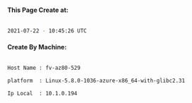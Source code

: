 
   
#### This Page Create at:

```bash

2021-07-22 - 10:45:26 UTC

```

#### Create By Machine:

```bash

Host Name : fv-az80-529

platform  : Linux-5.8.0-1036-azure-x86_64-with-glibc2.31

Ip Local  : 10.1.0.194

```

